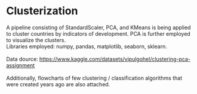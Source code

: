 # Clusterization
A pipeline consisting of StandardScaler, PCA, and KMeans is being applied to cluster countries by indicators of development. PCA is further employed to visualize the clusters.
<br>
Libraries employed: numpy, pandas, matplotlib, seaborn, sklearn.<br>
<br>
Data dource: https://www.kaggle.com/datasets/vipulgohel/clustering-pca-assignment<br><br>
Additionally, flowcharts of few clustering / classification algorithms that were created years ago are also attached.
